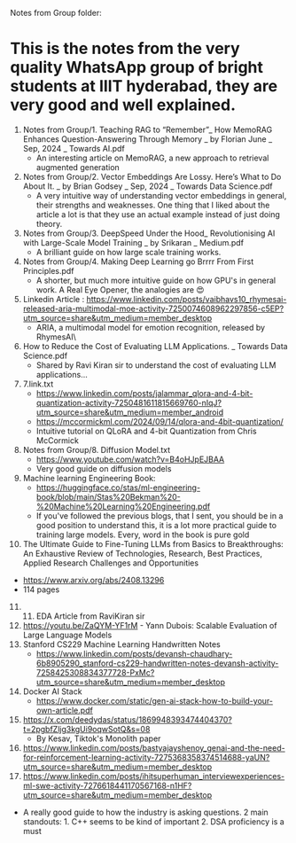 Notes from Group folder:
# This is the notes from the very quality WhatsApp group of bright students at IIIT hyderabad, they are very good and well explained.

1. Notes from Group/1. Teaching RAG to “Remember”_ How MemoRAG Enhances Question-Answering Through Memory _ by Florian June _ Sep, 2024 _ Towards AI.pdf 
    -   An interesting article on MemoRAG, a new approach to retrieval augmented generation
2. Notes from Group/2. Vector Embeddings Are Lossy. Here’s What to Do About It. _ by Brian Godsey _ Sep, 2024 _ Towards Data Science.pdf
    -   A very intuitive way of understanding vector embeddings in general, their strengths and weaknesses. One thing that I liked about the article a lot is that they use an actual example instead of just doing theory.
3. Notes from Group/3. DeepSpeed Under the Hood_ Revolutionising AI with Large-Scale Model Training _ by Srikaran _ Medium.pdf
    -   A brilliant guide on how large scale training works.
4. Notes from Group/4. Making Deep Learning go Brrrr From First Principles.pdf
    -   A shorter, but much more intuitive guide on how GPU's in general work. A Real Eye Opener, the analogies are 😍
5. Linkedin Article : https://www.linkedin.com/posts/vaibhavs10_rhymesai-released-aria-multimodal-moe-activity-7250074608962297856-c5EP?utm_source=share&utm_medium=member_desktop
    -  ARIA, a multimodal model for emotion recognition, released by RhymesAI\
6. How to Reduce the Cost of Evaluating LLM Applications. _ Towards Data Science.pdf
    -   Shared by Ravi Kiran sir to understand the cost of evaluating LLM applications...
7. 7.link.txt
    -   https://www.linkedin.com/posts/jalammar_qlora-and-4-bit-quantization-activity-7250481611815669760-nIqJ?utm_source=share&utm_medium=member_android 
    -   https://mccormickml.com/2024/09/14/qlora-and-4bit-quantization/ 
    -   Intuitive tutorial on QLoRA and 4-bit Quantization from Chris McCormick
8. Notes from Group/8. Diffusion Model.txt
    - https://www.youtube.com/watch?v=B4oHJpEJBAA 
    - Very good guide on diffusion models
9. Machine learning Engineering Book:
    - https://huggingface.co/stas/ml-engineering-book/blob/main/Stas%20Bekman%20-%20Machine%20Learning%20Engineering.pdf 
    - If you've followed the previous blogs, that I sent, you should be in a good position to understand this, it is a lot more practical guide to training large models. Every, word in the book is pure gold
10. The Ultimate Guide to Fine-Tuning LLMs from Basics to Breakthroughs: An Exhaustive Review of Technologies, Research, Best Practices, Applied Research Challenges and Opportunities
- https://www.arxiv.org/abs/2408.13296
- 114 pages 
11. 11. EDA Article from RaviKiran sir
12. https://youtu.be/ZaQYM-YF1rM - Yann Dubois: Scalable Evaluation of Large Language Models
13. Stanford CS229 Machine Learning Handwritten Notes
    - https://www.linkedin.com/posts/devansh-chaudhary-6b8905290_stanford-cs229-handwritten-notes-devansh-activity-7258425308834377728-PxMc?utm_source=share&utm_medium=member_desktop
14. Docker AI Stack
    - https://www.docker.com/static/gen-ai-stack-how-to-build-your-own-article.pdf
15. https://x.com/deedydas/status/1869948393474404370?t=2pgbfZljg3kgUi9oqwSotQ&s=08
    - By Kesav, Tiktok's Monolith paper
16. https://www.linkedin.com/posts/bastyajayshenoy_genai-and-the-need-for-reinforcement-learning-activity-7275368358374514688-yaUN?utm_source=share&utm_medium=member_desktop
17. https://www.linkedin.com/posts/ihitsuperhuman_interviewexperiences-ml-swe-activity-7276618441170567168-n1HF?utm_source=share&utm_medium=member_desktop 
- A really good guide to how the industry is asking questions. 2 main standouts: 1.⁠ ⁠C++ seems to be kind of important 2.⁠ ⁠DSA proficiency is a must